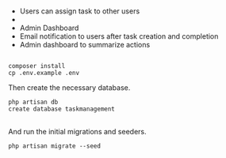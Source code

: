<h1></h1>
<ul>
    <li>Users can assign task to other users</li>
    <li></li>
<li>Admin Dashboard</li>
<li>Email notification to users after task creation and completion</li>
    <li>Admin dashboard to summarize actions</li>
 </ul>
 
<div class="snippet-clipboard-content position-relative overflow-auto" data-snippet-clipboard-copy-content="git clone https://github.com/wasilolly/Task-Manager-with-laravel-framework.git 
composer install
cp .env.example .env
">
<pre><code>
composer install
cp .env.example .env
</code></pre>
</div>
<p>Then create the necessary database.</p>
<div class="snippet-clipboard-content position-relative overflow-auto" data-snippet-clipboard-copy-content="php artisan db
create database blog
">
<pre>
<code>php artisan db
create database taskmanagement
</code>
</pre>
</div>
<p>And run the initial migrations and seeders.</p>
<div class="snippet-clipboard-content position-relative overflow-auto" data-snippet-clipboard-copy-content="php artisan migrate --seed
">
<pre><code>php artisan migrate --seed
</code></pre>
</div>
